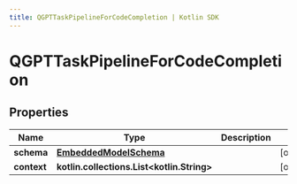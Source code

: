 ```yaml
---
title: QGPTTaskPipelineForCodeCompletion | Kotlin SDK
---
```



# QGPTTaskPipelineForCodeCompletion

## Properties
Name | Type | Description | Notes
------------ | ------------- | ------------- | -------------
**schema** | [**EmbeddedModelSchema**](EmbeddedModelSchema) |  |  [optional]
**context** | **kotlin.collections.List&lt;kotlin.String&gt;** |  |  [optional]



